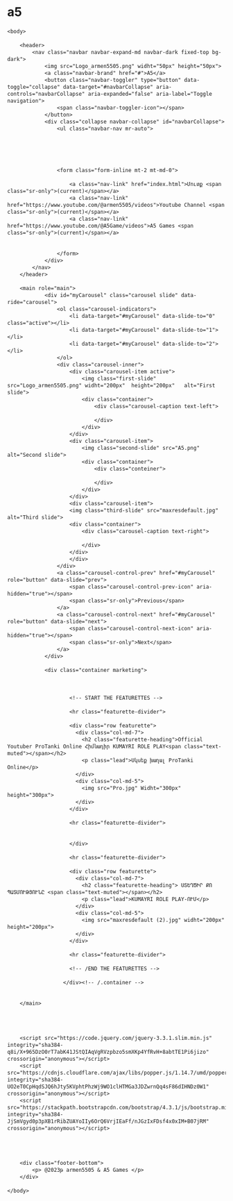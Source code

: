 # a5

<html>
    <head>
        <link rel="stylesheet" href="https://stackpath.bootstrapcdn.com/bootstrap/4.3.1/css/bootstrap.min.css" integrity="sha384-ggOyR0iXCbMQv3Xipma34MD+dH/1fQ784/j6cY/iJTQUOhcWr7x9JvoRxT2MZw1T" crossorigin="anonymous">
        <meta name="viewport" content="width=device-width, initial-scale=1, shrink-to-fit=no">
        <link href="index.css" rel="stylesheet">
    </head>

    <body>

        <header>
            <nav class="navbar navbar-expand-md navbar-dark fixed-top bg-dark">
                <img src="Logo_armen5505.png" widht="50px" height="50px">
                <a class="navbar-brand" href="#">A5</a>
                <button class="navbar-toggler" type="button" data-toggle="collapse" data-target="#navbarCollapse" aria-controls="navbarCollapse" aria-expanded="false" aria-label="Toggle navigation">
                    <span class="navbar-toggler-icon"></span>
                </button>
                <div class="collapse navbar-collapse" id="navbarCollapse">
                    <ul class="navbar-nav mr-auto">





                    <form class="form-inline mt-2 mt-md-0">

                        <a class="nav-link" href="index.html">Մուտք <span class="sr-only">(current)</span></a>
                        <a class="nav-link" href="https://www.youtube.com/@armen5505/videos">Youtube Channel <span class="sr-only">(current)</span></a>
                        <a class="nav-link" href="https://www.youtube.com/@A5Game/videos">A5 Games <span class="sr-only">(current)</span></a>


                    </form>
                </div>
            </nav>
        </header>

        <main role="main">
                <div id="myCarousel" class="carousel slide" data-ride="carousel">
                    <ol class="carousel-indicators">
                        <li data-target="#myCarousel" data-slide-to="0" class="active"></li>
                        <li data-target="#myCarousel" data-slide-to="1"></li>
                        <li data-target="#myCarousel" data-slide-to="2"></li>
                    </ol>
                    <div class="carousel-inner">
                        <div class="carousel-item active">
                            <img class="first-slide" src="Logo_armen5505.png" widht="200px"  height="200px"   alt="First slide">
                            <div class="container">
                                <div class="carousel-caption text-left">

                                </div>
                            </div>
                        </div>
                        <div class="carousel-item">
                            <img class="second-slide" src="A5.png" alt="Second slide">
                            <div class="container">
                                <div class="conteiner">

                                </div>
                            </div>
                        </div>
                        <div class="carousel-item">
                        <img class="third-slide" src="maxresdefault.jpg" alt="Third slide">
                        <div class="container">
                            <div class="carousel-caption text-right">

                            </div>
                        </div>
                        </div>
                    </div>
                    <a class="carousel-control-prev" href="#myCarousel" role="button" data-slide="prev">
                        <span class="carousel-control-prev-icon" aria-hidden="true"></span>
                        <span class="sr-only">Previous</span>
                    </a>
                    <a class="carousel-control-next" href="#myCarousel" role="button" data-slide="next">
                        <span class="carousel-control-next-icon" aria-hidden="true"></span>
                        <span class="sr-only">Next</span>
                    </a>
                </div>

                <div class="container marketing">



                        <!-- START THE FEATURETTES -->

                        <hr class="featurette-divider">

                        <div class="row featurette">
                          <div class="col-md-7">
                            <h2 class="featurette-heading">Official Youtuber ProTanki Online Հիմնադիր KUMAYRI ROLE PLAY<span class="text-muted"></span></h2>
                            <p class="lead">Սկսեք խաղալ ProTanki Online</p>
                          </div>
                          <div class="col-md-5">
                            <img src="Pro.jpg" Widht="300px" height="300px">
                          </div>
                        </div>

                        <hr class="featurette-divider">


                        </div>

                        <hr class="featurette-divider">

                        <div class="row featurette">
                          <div class="col-md-7">
                            <h2 class="featurette-heading"> ՍՏԵՂԾԻՐ ՔՈ ՊԱՏՄՈՒԹՅՈՒՆԸ <span class="text-muted"></span></h2>
                            <p class="lead">KUMAYRI ROLE PLAY-ՈՒՄ</p>
                          </div>
                          <div class="col-md-5">
                            <img src="maxresdefault (2).jpg" widht="200px" height="200px">
                          </div>
                        </div>

                        <hr class="featurette-divider">

                        <!-- /END THE FEATURETTES -->

                      </div><!-- /.container -->


        </main>




        <script src="https://code.jquery.com/jquery-3.3.1.slim.min.js" integrity="sha384-q8i/X+965DzO0rT7abK41JStQIAqVgRVzpbzo5smXKp4YfRvH+8abtTE1Pi6jizo" crossorigin="anonymous"></script>
        <script src="https://cdnjs.cloudflare.com/ajax/libs/popper.js/1.14.7/umd/popper.min.js" integrity="sha384-UO2eT0CpHqdSJQ6hJty5KVphtPhzWj9WO1clHTMGa3JDZwrnQq4sF86dIHNDz0W1" crossorigin="anonymous"></script>
        <script src="https://stackpath.bootstrapcdn.com/bootstrap/4.3.1/js/bootstrap.min.js" integrity="sha384-JjSmVgyd0p3pXB1rRibZUAYoIIy6OrQ6VrjIEaFf/nJGzIxFDsf4x0xIM+B07jRM" crossorigin="anonymous"></script>




        <div class="footer-bottom">
            <p> @2023թ armen5505 & A5 Games </p>
        </div>

    </body>
</html>
